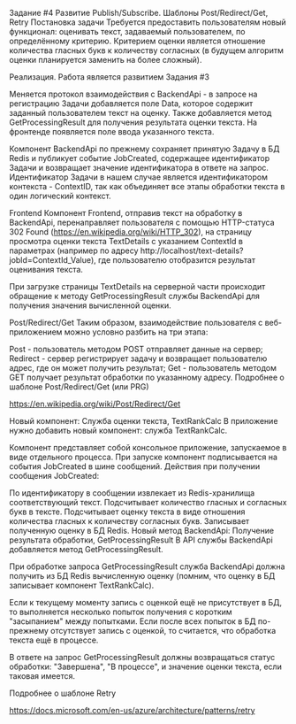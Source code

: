 Задание #4 Развитие Publish/Subscribe. Шаблоны Post/Redirect/Get, Retry
Постановка задачи
Требуется предоставить пользователям новый функционал: оценивать текст, задаваемый пользователем, по определённому критерию. Критерием оценки является отношение количества гласных букв к количеству согласных (в будущем алгоритм оценки планируется заменить на более сложный).

Реализация.
Работа является развитием Задания #3

Меняется протокол взаимодействия с BackendApi - в запросе на регистрацию Задачи добавляется поле Data, которое содержит заданный пользователем текст на оценку. Также добавляется метод GetProcessingResult для получения результата оценки текста. На фронтенде появляется поле ввода указанного текста.

Компонент BackendApi по прежнему сохраняет принятую Задачу в БД Redis и публикует событие JobCreated, содержащее идентификатор Задачи и возвращает значение идентификатора в ответе на запрос. Идентификатор Задачи в нашем случае является идентификатором контекста - ContextID, так как объединяет все этапы обработки текста в один логический контекст.

Frontend
Компонент Frontend, отправив текст на обработку в BackendApi, перенаправляет пользователя с помощью HTTP-статуса 302 Found (https://en.wikipedia.org/wiki/HTTP_302), на страницу просмотра оценки текста TextDetails с указанием ContextId в параметрах (например по адресу http://localhost/text-details?jobId=ContextId_Value), где пользователю отобразится результат оценивания текста.

При загрузке страницы TextDetails на серверной части происходит обращение к методу GetProcessingResult службы BackendApi для получения значения вычисленной оценки.

Post/Redirect/Get
Таким образом, взаимодействие пользователя с веб-приложением можно условно разбить на три этапа:

Post - пользователь методом POST отправляет данные на сервер;
Redirect - сервер регистрирует задачу и возвращает пользователю адрес, где он может получить результат;
Get - пользователь методом GET получает результат обработки по указанному адресу.
Подробнее о шаблоне Post/Redirect/Get (или PRG)

https://en.wikipedia.org/wiki/Post/Redirect/Get

Новый компонент: Служба оценки текста, TextRankCalc
В приложение нужно добавить новый компонент: служба TextRankCalc.

Компонент представляет собой консольное приложение, запускаемое в виде отдельного процесса. При запуске компонент подписывается на события JobCreated в шине сообщений. Действия при получении сообщения JobCreated:

По идентификатору в сообщении извлекает из Redis-хранилища соответствующий текст.
Подсчитывает количество гласных и согласных букв в тексте.
Подсчитывает оценку текста в виде отношения количества гласных к количеству согласных букв.
Записывает полученную оценку в БД Redis.
Новый метод BackendApi: Получение результата обработки, GetProcessingResult
В API службы BackendApi добавляется метод GetProcessingResult.

При обработке запроса GetProcessingResult служба BackendApi должна получить из БД Redis вычисленную оценку (помним, что оценку в БД записывает компонент TextRankCalc).

Если к текущему моменту запись с оценкой ещё не присутствует в БД, то выполняется несколько попыток получения с коротким "засыпанием" между попытками. Если после всех попыток в БД по-прежнему отсутствует запись с оценкой, то считается, что обработка текста ещё в процессе.

В ответе на запрос GetProcessingResult должны возвращаться статус обработки: "Завершена", "В процессе", и значение оценки текста, если таковая имеется.

Подробнее о шаблоне    Retry

https://docs.microsoft.com/en-us/azure/architecture/patterns/retry
